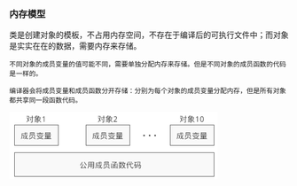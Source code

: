 ### 内存模型

类是创建对象的模板，不占用内存空间，不存在于编译后的可执行文件中；而对象是实实在在的数据，需要内存来存储。

`不同对象的成员变量的值可能不同，需要单独分配内存来存储。但是不同对象的成员函数的代码是一样的。`

`编译器会将成员变量和成员函数分开存储：分别为每个对象的成员变量分配内存，但是所有对象都共享同一段函数代码。`

![](../../../images/Snipaste_2023-06-11_22-03-34.png)
